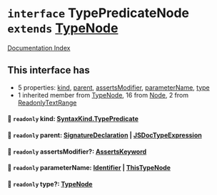 # `interface` TypePredicateNode `extends` [TypeNode](../interface.TypeNode/README.md)

[Documentation Index](../README.md)

## This interface has

- 5 properties:
[kind](#-readonly-kind-syntaxkindtypepredicate),
[parent](#-readonly-parent-signaturedeclaration--jsdoctypeexpression),
[assertsModifier](#-readonly-assertsmodifier-assertskeyword),
[parameterName](#-readonly-parametername-identifier--thistypenode),
[type](#-readonly-type-typenode)
- 1 inherited member from [TypeNode](../interface.TypeNode/README.md), 16 from [Node](../interface.Node/README.md), 2 from [ReadonlyTextRange](../interface.ReadonlyTextRange/README.md)


#### 📄 `readonly` kind: [SyntaxKind.TypePredicate](../enum.SyntaxKind/README.md#typepredicate--183)



#### 📄 `readonly` parent: [SignatureDeclaration](../type.SignatureDeclaration/README.md) | [JSDocTypeExpression](../interface.JSDocTypeExpression/README.md)



#### 📄 `readonly` assertsModifier?: [AssertsKeyword](../type.AssertsKeyword/README.md)



#### 📄 `readonly` parameterName: [Identifier](../interface.Identifier/README.md) | [ThisTypeNode](../interface.ThisTypeNode/README.md)



#### 📄 `readonly` type?: [TypeNode](../interface.TypeNode/README.md)



